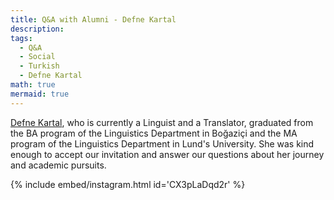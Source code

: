 ```yaml
---
title: Q&A with Alumni - Defne Kartal
description:
tags:
  - Q&A
  - Social
  - Turkish
  - Defne Kartal
math: true
mermaid: true
---
```


[Defne Kartal](https://www.linkedin.com/in/defne-kartal/), who is currently a Linguist and a Translator, graduated from the BA program of the Linguistics Department in Boğaziçi and the MA program of the Linguistics Department in Lund's University. She was kind enough to accept our invitation and answer our questions about her journey and academic pursuits.

{% include embed/instagram.html id='CX3pLaDqd2r' %}